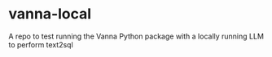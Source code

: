 # vanna-local
A repo to test running the Vanna Python package with a locally running LLM to perform text2sql
